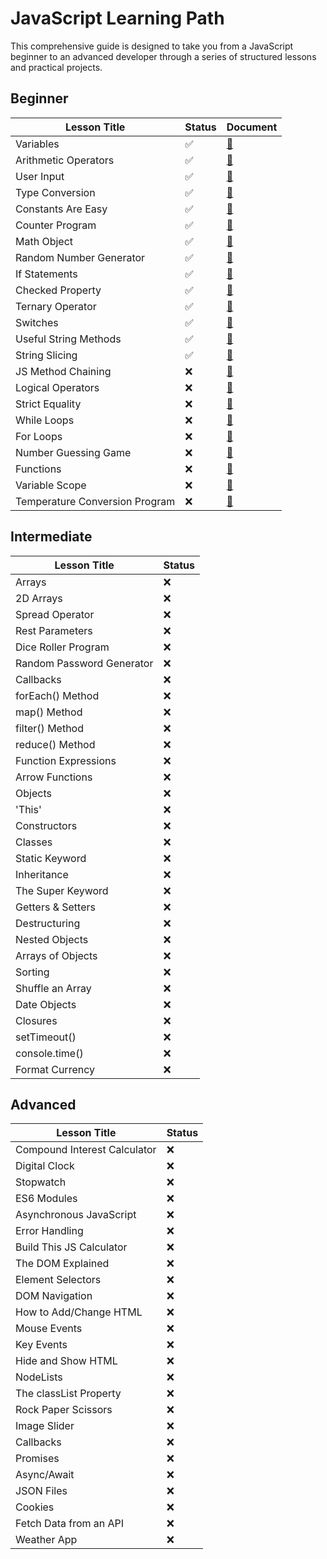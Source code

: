 # JavaScript Learning Path

This comprehensive guide is designed to take you from a JavaScript beginner to an advanced developer through a series of structured lessons and practical projects.

## Beginner

| Lesson Title                          | Status | Document                                |
|---------------------------------------|--------|------------------------------------|
| Variables                             |✅|[📄](./01_Beginner/01_variables/README.md)|
| Arithmetic Operators                  |✅|[📄](./01_Beginner/02_arithmetic-operators/README.md)|
| User Input                            |✅|[📄](./01_Beginner/03_user-input/README.md)|
| Type Conversion                       |✅|[📄](./01_Beginner/04_type-conversion/README.md)|
| Constants Are Easy                    |✅|[📄](./01_Beginner/05_constants/README.md)|
| Counter Program                       |✅|[📄](./01_Beginner/06_counter-program/README.md)|
| Math Object                           |✅|[📄](./01_Beginner/07_math-object/README.md)|
| Random Number Generator               |✅|[📄](./01_Beginner/08_random-number-generator/README.md)|
| If Statements                         |✅|[📄](./01_Beginner/09_if-statements/README.md)|
| Checked Property                      |✅|[📄](./01_Beginner/10_checked-property/README.md)|
| Ternary Operator                      |✅|[📄](./01_Beginner/11_ternary-operator/README.md)|
| Switches                              |✅|[📄](./01_Beginner/12_switches/README.md)|
| Useful String Methods                 |✅|[📄](./01_Beginner/13_strings-methods/README.md)|
| String Slicing                        |✅|[📄](./01_Beginner/14_string-slices/README.md)|
| JS Method Chaining                    |❌|[📄](./01_Beginner/01_variables/README.md)|
| Logical Operators                     |❌|[📄](./01_Beginner/01_variables/README.md)|
| Strict Equality                       |❌|[📄](./01_Beginner/01_variables/README.md)|
| While Loops                           |❌|[📄](./01_Beginner/01_variables/README.md)|
| For Loops                             |❌|[📄](./01_Beginner/01_variables/README.md)|
| Number Guessing Game                  |❌|[📄](./01_Beginner/01_variables/README.md)|
| Functions                             |❌|[📄](./01_Beginner/01_variables/README.md)|
| Variable Scope                        |❌|[📄](./01_Beginner/01_variables/README.md)|
| Temperature Conversion Program        |❌|[📄](./01_Beginner/01_variables/README.md)|

## Intermediate

| Lesson Title                           | Status |
|----------------------------------------|--------|
| Arrays                                 |❌|
| 2D Arrays                              |❌|
| Spread Operator                        |❌|
| Rest Parameters                        |❌|
| Dice Roller Program                    |❌|
| Random Password Generator              |❌|
| Callbacks                              |❌|
| forEach() Method                       |❌|
| map() Method                           |❌|
| filter() Method                        |❌|
| reduce() Method                        |❌|
| Function Expressions                   |❌|
| Arrow Functions                        |❌|
| Objects                                |❌|
| 'This'                                 |❌|
| Constructors                           |❌|
| Classes                                |❌|
| Static Keyword                         |❌|
| Inheritance                            |❌|
| The Super Keyword                      |❌|
| Getters & Setters                      |❌|
| Destructuring                          |❌|
| Nested Objects                         |❌|
| Arrays of Objects                      |❌|
| Sorting                                |❌|
| Shuffle an Array                       |❌|
| Date Objects                           |❌|
| Closures                               |❌|
| setTimeout()                           |❌|
| console.time()                         |❌|
| Format Currency                        |❌|

## Advanced

| Lesson Title                          | Status |
|---------------------------------------|--------|
| Compound Interest Calculator          |❌|
| Digital Clock                         |❌|
| Stopwatch                             |❌|
| ES6 Modules                           |❌|
| Asynchronous JavaScript               |❌|
| Error Handling                        |❌|
| Build This JS Calculator              |❌|
| The DOM Explained                     |❌|
| Element Selectors                     |❌|
| DOM Navigation                        |❌|
| How to Add/Change HTML                |❌|
| Mouse Events                          |❌|
| Key Events                            |❌|
| Hide and Show HTML                    |❌|
| NodeLists                             |❌|
| The classList Property                |❌|
| Rock Paper Scissors                   |❌|
| Image Slider                          |❌|
| Callbacks                             |❌|
| Promises                              |❌|
| Async/Await                           |❌|
| JSON Files                            |❌|
| Cookies                               |❌|
| Fetch Data from an API                |❌|
| Weather App                           |❌|
